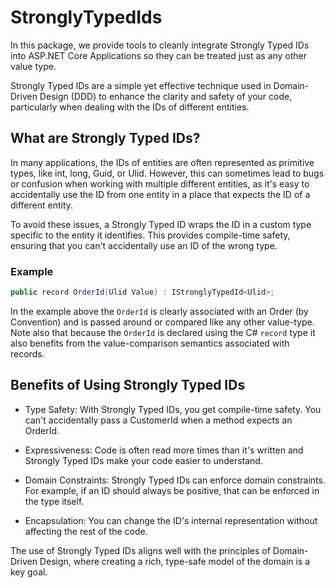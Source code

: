 # StronglyTypedIds
In this package, we provide tools to cleanly integrate Strongly Typed IDs into ASP.NET Core Applications so they can be treated just as any other value type.

Strongly Typed IDs are a simple yet effective technique used in Domain-Driven Design (DDD) to enhance the clarity and safety of your code, particularly when dealing with the IDs of different entities.

## What are Strongly Typed IDs?

In many applications, the IDs of entities are often represented as primitive types, like int, long, Guid, or Ulid. However, this can sometimes lead to bugs or confusion when working with multiple different entities, as it's easy to accidentally use the ID from one entity in a place that expects the ID of a different entity.

To avoid these issues, a Strongly Typed ID wraps the ID in a custom type specific to the entity it identifies. This provides compile-time safety, ensuring that you can't accidentally use an ID of the wrong type.

### Example
```csharp
public record OrderId(Ulid Value) : IStronglyTypedId<Ulid>;
```
In the example above the ```OrderId``` is clearly associated with an Order (by Convention) and is passed around or compared like any other value-type.
Note also that because the ```OrderId``` is declared using the C# ```record``` type it also benefits from the value-comparison semantics associated with records.

## Benefits of Using Strongly Typed IDs

- Type Safety: With Strongly Typed IDs, you get compile-time safety. You can't accidentally pass a CustomerId when a method expects an OrderId.

- Expressiveness: Code is often read more times than it's written and Strongly Typed IDs make your code easier to understand.

- Domain Constraints: Strongly Typed IDs can enforce domain constraints. For example, if an ID should always be positive, that can be enforced in the type itself.

- Encapsulation: You can change the ID's internal representation without affecting the rest of the code.

The use of Strongly Typed IDs aligns well with the principles of Domain-Driven Design, where creating a rich, type-safe model of the domain is a key goal.
